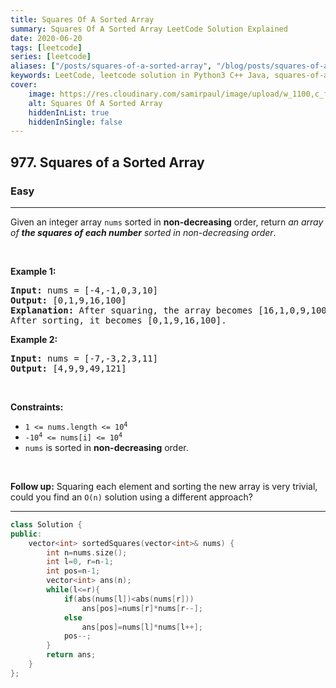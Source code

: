 ```yaml
---
title: Squares Of A Sorted Array
summary: Squares Of A Sorted Array LeetCode Solution Explained
date: 2020-06-20
tags: [leetcode]
series: [leetcode]
aliases: ["/posts/squares-of-a-sorted-array", "/blog/posts/squares-of-a-sorted-array", "/squares-of-a-sorted-array"]
keywords: LeetCode, leetcode solution in Python3 C++ Java, squares-of-a-sorted-array solution
cover:
    image: https://res.cloudinary.com/samirpaul/image/upload/w_1100,c_fit,co_rgb:FFFFFF,l_text:Arial_70_bold:Squares Of A Sorted Array/problem-solving.webp
    alt: Squares Of A Sorted Array
    hiddenInList: true
    hiddenInSingle: false
---
```



<h2>977. Squares of a Sorted Array</h2><h3>Easy</h3><hr><div><p>Given an integer array <code>nums</code> sorted in <strong>non-decreasing</strong> order, return <em>an array of <strong>the squares of each number</strong> sorted in non-decreasing order</em>.</p>

<p>&nbsp;</p>
<p><strong>Example 1:</strong></p>

<pre><strong>Input:</strong> nums = [-4,-1,0,3,10]
<strong>Output:</strong> [0,1,9,16,100]
<strong>Explanation:</strong> After squaring, the array becomes [16,1,0,9,100].
After sorting, it becomes [0,1,9,16,100].
</pre>

<p><strong>Example 2:</strong></p>

<pre><strong>Input:</strong> nums = [-7,-3,2,3,11]
<strong>Output:</strong> [4,9,9,49,121]
</pre>

<p>&nbsp;</p>
<p><strong>Constraints:</strong></p>

<ul>
	<li><code><span>1 &lt;= nums.length &lt;= </span>10<sup>4</sup></code></li>
	<li><code>-10<sup>4</sup> &lt;= nums[i] &lt;= 10<sup>4</sup></code></li>
	<li><code>nums</code> is sorted in <strong>non-decreasing</strong> order.</li>
</ul>

<p>&nbsp;</p>
<strong>Follow up:</strong> Squaring each element and sorting the new array is very trivial, could you find an <code>O(n)</code> solution using a different approach?</div>

---




```cpp
class Solution {
public:
    vector<int> sortedSquares(vector<int>& nums) {
        int n=nums.size();
        int l=0, r=n-1;
        int pos=n-1;
        vector<int> ans(n);
        while(l<=r){
            if(abs(nums[l])<abs(nums[r]))
                ans[pos]=nums[r]*nums[r--];
            else
                ans[pos]=nums[l]*nums[l++];
            pos--;
        }
        return ans;
    }
};
```
